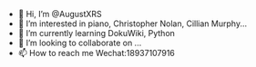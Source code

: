 - 👋 Hi, I’m @AugustXRS
- 👀 I’m interested in piano, Christopher Nolan, Cillian Murphy...
- 🌱 I’m currently learning DokuWiki, Python
- 💞️ I’m looking to collaborate on ...
- 📫 How to reach me Wechat:18937107916

<!---
AugustXRS/AugustXRS is a ✨ special ✨ repository because its `README.md` (this file) appears on your GitHub profile.
You can click the Preview link to take a look at your changes.
--->
